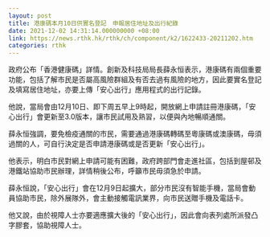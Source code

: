 ```yaml
---
layout: post
title: 港康碼本月10日供實名登記　申報居住地址及出行紀錄
date: 2021-12-02 14:31:14.000000000 +08:00
link: https://news.rthk.hk/rthk/ch/component/k2/1622433-20211202.htm
categories: rthk
---
```


政府公布「香港健康碼」詳情。創新及科技局局長薛永恒表示，港康碼有兩個重要功能，包括了解市民是否屬高風險群組及有否去過有風險的地方，因此要實名登記及填寫居住地址，亦要上傳「安心出行」應用程式的出行記錄。

他說，當局會由12月10日、即下周五早上9時起，開放網上申請註冊港康碼，「安心出行」會更新至3.0版本，讓市民試用及熟習，以便與內地暢順通關。

薛永恒強調，要免檢疫通關的市民，需要通過港康碼轉碼至粵康碼或澳康碼，毋須過關的人，可自行決定是否申請港康碼或是否更新「安心出行」。

他表示，明白市民對網上申請可能有困難，政府跨部門會走進社區，包括到屋邨及港鐵站協助市民辦理，詳情稍後公布，呼籲市民毋須急於申請。

薛永恒說，「安心出行」會在12月9日起擴大，部分市民沒有智能手機，當局會動員協助市民，除外展隊外，會主動接觸電訊業界，向市民送贈手機及電話卡。

他又說，由於視障人士亦要適應擴大後的「安心出行」，因此會向表列處所派發凸字膠套，協助視障人士。　　　　　　　　　　　　　　　　　　
